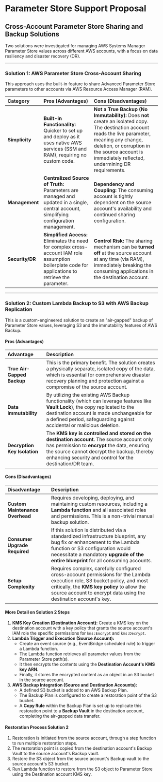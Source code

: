 # Parameter Store Support Proposal


## Cross-Account Parameter Store Sharing and Backup Solutions

Two solutions were investigated for managing AWS Systems Manager Parameter Store values across different AWS accounts, with a focus on data resiliency and disaster recovery (DR).

---

### Solution 1: AWS Parameter Store Cross-Account Sharing

This approach uses the built-in feature to share Advanced Parameter Store parameters to other accounts via AWS Resource Access Manager (RAM).

| Category | Pros (Advantages) | Cons (Disadvantages) |
| :--- | :--- | :--- |
| **Simplicity** | **Built-in Functionality:** Quicker to set up and deploy as it uses native AWS services (SSM and RAM), requiring no custom code. | **Not a True Backup (No Immutability):** Does **not** create an isolated copy. The destination account reads the live parameter, meaning any change, deletion, or corruption in the source account is immediately reflected, undermining DR requirements. |
| **Management** | **Centralized Source of Truth:** Parameters are managed and updated in a single, central account, simplifying configuration management. | **Dependency and Coupling:** The consuming account is tightly dependent on the source account's availability and continued sharing configuration. |
| **Security/DR** | **Simplified Access:** Eliminates the need for complex cross-account IAM role assumption boilerplate code for applications to retrieve the parameter. | **Control Risk:** The sharing mechanism can be **turned off** at the source account at any time (via RAM), immediately breaking the consuming applications in the destination account. |

---

### Solution 2: Custom Lambda Backup to S3 with AWS Backup Replication

This is a custom-engineered solution to create an "air-gapped" backup of Parameter Store values, leveraging S3 and the immutability features of AWS Backup.

#### Pros (Advantages)

| Advantage | Description |
| :--- | :--- |
| **True Air-Gapped Backup** | This is the primary benefit. The solution creates a physically separate, isolated copy of the data, which is essential for comprehensive disaster recovery planning and protection against a compromise of the source account. |
| **Data Immutability** | By utilizing the existing AWS Backup functionality (which can leverage features like **Vault Lock**), the copy replicated to the destination account is made unchangeable for a defined period, safeguarding against accidental or malicious deletion. |
| **Decryption Key Isolation** | The **KMS key is controlled and stored on the destination account**. The source account only has permission to **encrypt** the data, ensuring the source cannot decrypt the backup, thereby enhancing security and control for the destination/DR team. |

#### Cons (Disadvantages)

| Disadvantage | Description |
| :--- | :--- |
| **Custom Maintenance Overhead** | Requires developing, deploying, and maintaining custom resources, including a **Lambda function** and all associated roles and permissions. This is a non-trivial manual backup solution. |
| **Consumer Upgrade Required** | If this solution is distributed via a standardized infrastructure blueprint, any bug fix or enhancement to the Lambda function or S3 configuration would necessitate a mandatory **upgrade of the entire blueprint** for all consuming accounts. |
| **Setup Complexity** | Requires complex, carefully configured cross-account permissions for the Lambda execution role, S3 bucket policy, and most critically, the **KMS key policy** to allow the source account to encrypt data using the destination account's key. |

#### More Detail on Solution 2 Steps

1.  **KMS Key Creation (Destination Account):** Create a KMS key on the destination account with a key policy that grants the source account's IAM role the specific permissions for `kms:Encrypt` and `kms:Decrypt`.
2.  **Lambda Trigger and Execution (Source Account):**
    * Create an event source (e.g., EventBridge scheduled rule) to trigger a Lambda function.
    * The Lambda function retrieves all parameter values from the Parameter Store path(s).
    * It then encrypts the contents using the **Destination Account's KMS key ARN**.
    * Finally, it stores the encrypted content as an object in an S3 bucket in the source account.
3.  **AWS Backup Integration (Source and Destination Accounts):**
    * A defined S3 bucket is added to an AWS Backup Plan.
    * The Backup Plan is configured to create a restoration point of the S3 bucket.
    * A **Copy Rule** within the Backup Plan is set up to replicate this restoration point to a **Backup Vault** in the destination account, completing the air-gapped data transfer.


#### Restoration Process Solution 2

1. Restoration is initiated from the source account, through a step function to run multiple restoration steps.
2. The restoration point is copied from the destination account's Backup Vault to the source account's Backup vault.
3. Restore the S3 object from the source account's Backup vault to the source account's S3 bucket.
4. Run Lambda function to restore from the S3 object to Parameter Store using the Destination account KMS key.
